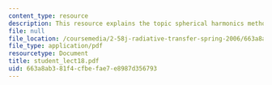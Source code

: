 ```yaml
---
content_type: resource
description: This resource explains the topic spherical harmonics method.
file: null
file_location: /coursemedia/2-58j-radiative-transfer-spring-2006/663a8ab381f4cfbefae7e8987d356793_student_lect18.pdf
file_type: application/pdf
resourcetype: Document
title: student_lect18.pdf
uid: 663a8ab3-81f4-cfbe-fae7-e8987d356793
---
```

